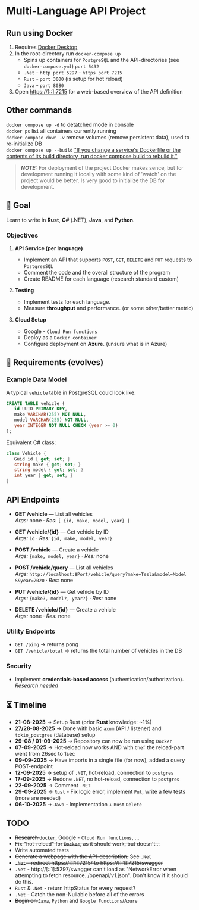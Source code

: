 # Multi-Language API Project

## Run using Docker
1. Requires [Docker Desktop](https://www.docker.com/products/docker-desktop/)
2. In the root-directory run `docker-compose up`
   * Spins up containers for `PostgreSQL` and the API-directories (see `docker-compose.yml`) `port 5432`
   * `.Net` - `http port 5297` - `https port 7215`
   * `Rust` - `port 3000` (is setup for hot reload)
   * `Java` - `port 8080`
3. Open [https://[::]:7215](https://[::]:7215) for a web-based overview of the API definition

## Other commands
`docker compose up -d` to detatched mode in console \
`docker ps` list all containers currently running \
`docker compose down -v` remove volumes (remove persistent data), used to re-initialize DB \
`docker compose up --build` ["If you change a service's Dockerfile or the contents of its build directory, run docker compose build to rebuild it."](https://docs.docker.com/reference/cli/docker/compose/build/)
> **_NOTE:_**  For deployment of the project Docker makes sence, but for development running it locally with some kind of 'watch' on the project would be better. Is very good to initialize the DB for development.

## 🎯 Goal
Learn to write in **Rust**, **C#** (.NET), **Java**, and **Python**.

### Objectives
1. **API Service (per language)**
   - Implement an API that supports `POST`, `GET`, `DELETE` and `PUT` requests to `PostgresSQL`
   - Comment the code and the overall structure of the program
   - Create README for each language (research standard custom)

2. **Testing**
   - Implement tests for each language.
   - Measure **throughput** and performance. (or some other/better metric)

3. **Cloud Setup**
   - Google - `Cloud Run functions`
   - Deploy as a `Docker container`
   - Configure deployment on **Azure**. (unsure what is in Azure)



## 📌 Requirements (evolves)

### Example Data Model

A typical `vehicle` table in PostgreSQL could look like:

```sql
CREATE TABLE vehicle (
   id UUID PRIMARY KEY,
   make VARCHAR(255) NOT NULL,
   model VARCHAR(255) NOT NULL,
   year INTEGER NOT NULL CHECK (year >= 0)
);
```

Equivalent C# class:

```csharp
class Vehicle {
   Guid id { get; set; }
   string make { get; set; }
   string model { get; set; }
   int year { get; set; }
}
```

<!-- ### API Endpoints
- `GET /vehicle` → list all entries
- `GET /vehicle/{id}` → retrieve a single note
   - Arguments: id -> id, make, model, year
- `POST /vehicle` → create a note
   - Arguments: make, model, year
- `POST /vehicle/query` → create a note
- `PUT /vehicle/{id}` → edit a note
- `DELETE /vehicle/{id}` → delete a note -->

## API Endpoints
- **GET /vehicle** — List all vehicles  
  _Args:_ none · _Res:_ `[ {id, make, model, year} ]`

- **GET /vehicle/{id}** — Get vehicle by ID  
  _Args:_ `id` · _Res:_ `{id, make, model, year}`

- **POST /vehicle** — Create a vehicle  
  _Args:_ `{make, model, year}` · _Res:_ none

<!-- Should not be this way -->
- **POST /vehicle/query** — List all vehicles  
  _Args:_ `http://localhost:$Port/vehicle/query?make=Tesla&model=Model S&year=2020` · _Res:_ none

- **PUT /vehicle/{id}** — Get vehicle by ID  
  _Args:_ `{make?, model?, year?}` · _Res:_ none

- **DELETE /vehicle/{id}** — Create a vehicle  
  _Args:_ none · _Res:_ none



### Utility Endpoints
- `GET /ping` → returns pong
- `GET /vehicle/total` → returns the total number of vehicles in the DB  

### Security
- Implement **credentials-based access** (authentication/authorization). _Research needed_


## ⏳ Timeline
- **21-08-2025** → Setup Rust (prior **Rust** knowledge: ~1%)
- **27/28-08-2025** → Done with basic `axum` (API / listener) and `tokio_postgres` (database) setup
- **29-08 / 01-09-2025** → Repository can now be run using `Docker`
- **07-09-2025** → Hot-reload now works AND with `Chef` the reload-part went from 26sec to 1sec
- **09-09-2025** → Have imports in a single file (for now), added a query POST-endpoint
- **12-09-2025** → setup of `.NET`, hot-reload, connection to `postgres`
- **17-09-2025** → Redone `.NET`, no hot-reload, connection to `postgres`
- **22-09-2025** → Comment `.NET`
- **29-09-2025** → `Rust` - Fix logic error, implement `Put`, write a few tests (more are needed)
- **06-10-2025** → `Java` - Implementation + `Rust` `Delete`


## TODO
<!-- Easy🟢, Medium🟡, Hard🔴 -->
- ~~Research `docker`~~, Google - `Cloud Run functions`, ...
- ~~Fix "hot-reload" for `Docker`, as it should work, but doesn't...~~
- Write automated tests
- ~~Generate a webpage with the API-description.~~ See `.Net`
- ~~`.Net` - redirect https://[::1]:7215/ to https://[::1]:7215/swagger~~
- `.Net` - http://[::1]:5297/swagger can't load as "NetworkError when attempting to fetch resource. /openapi/v1.json". Don't know if it should do this.
- `Rust` & `.Net` - return httpStatus for every request?
- `.Net` - Catch the non-Nullable before all of the errors
- ~~Begin on `Java`~~, `Python` and `Google Functions`/`Azure`
<!-- ~~ abc ~~ -->
